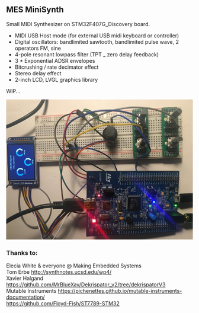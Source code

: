 ## MES MiniSynth



Small MIDI Synthesizer on STM32F407G_Discovery board.
- MIDI USB Host mode (for external USB midi keyboard or controller)
- Digital oscillators: bandlimited sawtooth, bandlimited pulse wave, 2 operators FM, sine
- 4-pole resonant lowpass filter (TPT _ zero delay feedback)
- 3 * Exponential ADSR envelopes
- Bitcrushing / rate decimator effect
- Stereo delay effect
- 2-inch LCD, LVGL graphics library


WIP...

<img src="MES_Minisynth.jpeg" alt="MES Minisynth" />


### Thanks to:
Elecia White & everyone @ Making Embedded Systems  
Tom Erbe http://synthnotes.ucsd.edu/wp4/  
Xavier Halgand https://github.com/MrBlueXav/Dekrispator_v2/tree/dekrispatorV3  
Mutable Instruments https://pichenettes.github.io/mutable-instruments-documentation/  
https://github.com/Floyd-Fish/ST7789-STM32 
